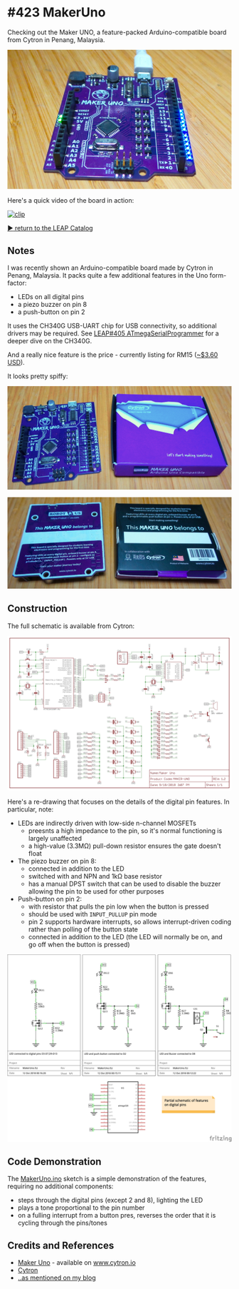 # #423 MakerUno

Checking out the Maker UNO, a feature-packed Arduino-compatible board from Cytron in Penang, Malaysia.

![Build](./assets/MakerUno_build.jpg?raw=true)

Here's a quick video of the board in action:

[![clip](http://img.youtube.com/vi/YXwNq41K2Ik/0.jpg)](http://www.youtube.com/watch?v=YXwNq41K2Ik)

[:arrow_forward: return to the LEAP Catalog](https://leap.tardate.com)


## Notes

I was recently shown an Arduino-compatible board made by Cytron in Penang, Malaysia.
It packs quite a few additional features in the Uno form-factor:

* LEDs on all digital pins
* a piezo buzzer on pin 8
* a push-button on pin 2

It uses the CH340G USB-UART chip for USB connectivity, so additional drivers may be required.
See [LEAP#405 ATmegaSerialProgrammer](../ATmegaSerialProgrammer) for a deeper dive on the CH340G.

And a really nice feature is the price - currently listing for
RM15 ([~$3.60 USD](https://www.google.com/search?q=myr+15+in+usd)).

It looks pretty spiffy:

![kit_front](./assets/kit_front.jpg?raw=true)

![kit_rear](./assets/kit_rear.jpg?raw=true)


## Construction

The full schematic is available from Cytron:

[![MakerUno_schematic](./assets/MakerUno_schematic.jpg?raw=true)](https://cdn.cytron.io/makeruno/MAKER-UNO.pdf)

Here's a re-drawing that focuses on the details of the digital pin features.
In particular, note:

* LEDs are indirectly driven with low-side n-channel MOSFETs
    - preesnts a high impedance to the pin, so it's normal functioning is largely unaffected
    - a high-value (3.3MΩ) pull-down resistor ensures the gate doesn't float
* The piezo buzzer on pin 8:
    - connected in addition to the LED
    - switched with and NPN and 1kΩ base resistor
    - has a manual DPST switch that can be used to disable the buzzer allowing the pin to be used for other purposes
* Push-button on pin 2:
    - with resistor that pulls the pin low when the button is pressed
    - should be used with `INPUT_PULLUP` pin mode
    - pin 2 supports hardware interrupts, so allows interrupt-driven coding rather than polling of the button state
    - connected in addition to the LED (the LED will normally be on, and go off when the button is pressed)

![MakerUno_partial_schematic](./assets/MakerUno_partial_schematic.jpg?raw=true)


## Code Demonstration

The [MakerUno.ino](./MakerUno.ino) sketch is a simple demonstration of the features, requiring no additional components:

* steps through the digital pins (except 2 and 8), lighting the LED
* plays a tone proportional to the pin number
* on a fulling interrupt from a button pres, reverses the order that it is cycling through the pins/tones

## Credits and References
* [Maker Uno](https://www.cytron.io/p-maker-uno?search=maker%20uno&description=1) - available on www.cytron.io
* [Cytron](https://www.cytron.io/about-us)
* [..as mentioned on my blog](https://blog.tardate.com/2018/10/leap423-the-maker-uno.html)
